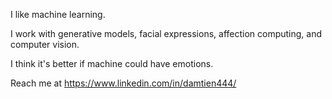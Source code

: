 I like machine learning.

I work with generative models, facial expressions, affection computing, and computer vision. 

I think it's better if machine could have emotions.

Reach me at https://www.linkedin.com/in/damtien444/ 
